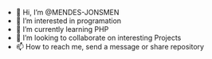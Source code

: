 - 👋 Hi, I’m @MENDES-JONSMEN
- 👀 I’m interested in programation 
- 🌱 I’m currently learning PHP
- 💞️ I’m looking to collaborate on interesting Projects
- 📫 How to reach me, send a message or share repository

<!---
MENDES-JONSMEN/MENDES-JONSMEN is a PHP programmer ✨ special ✨ repository because its `README.md` (this file) appears on your GitHub profile.
You can click the Preview link to take a look at your changes.
--->
